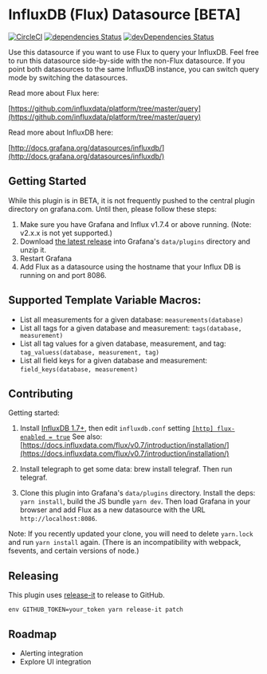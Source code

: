 # InfluxDB (Flux) Datasource [BETA]

[![CircleCI](https://circleci.com/gh/grafana/influxdb-flux-datasource/tree/master.svg?style=svg)](https://circleci.com/gh/grafana/influxdb-flux-datasource/tree/master)
[![dependencies Status](https://david-dm.org/grafana/influxdb-flux-datasource/status.svg)](https://david-dm.org/grafana/influxdb-flux-datasource)
[![devDependencies Status](https://david-dm.org/grafana/influxdb-flux-datasource/dev-status.svg)](https://david-dm.org/grafana/influxdb-flux-datasource?type=dev)

Use this datasource if you want to use Flux to query your InfluxDB.
Feel free to run this datasource side-by-side with the non-Flux datasource.
If you point both datasources to the same InfluxDB instance, you can switch query mode by switching the datasources.

Read more about Flux here:

[https://github.com/influxdata/platform/tree/master/query](https://github.com/influxdata/platform/tree/master/query)

Read more about InfluxDB here:

[http://docs.grafana.org/datasources/influxdb/](http://docs.grafana.org/datasources/influxdb/)

## Getting Started

While this plugin is in BETA, it is not frequently pushed to the central plugin directory on grafana.com.
Until then, please follow these steps:

1. Make sure you have Grafana and Influx v1.7.4 or above running. (Note: v2.x.x is not yet supported.)
2. Download [the latest release](https://github.com/grafana/influxdb-flux-datasource/releases) into Grafana's `data/plugins` directory and unzip it.
3. Restart Grafana
4. Add Flux as a datasource using the hostname that your Influx DB is running on and port 8086.

## Supported Template Variable Macros:

* List all measurements for a given database: `measurements(database)`
* List all tags for a given database and measurement: `tags(database, measurement)`
* List all tag values for a given database, measurement, and tag: `tag_valuess(database, measurement, tag)`
* List all field keys for a given database and measurement: `field_keys(database, measurement)`

## Contributing

Getting started:

1. Install [InfluxDB 1.7+](https://portal.influxdata.com/downloads), then edit `influxdb.conf` setting [`[http] flux-enabled = true`](https://docs.influxdata.com/influxdb/v1.7/administration/config#flux-enabled-false) See also: [https://docs.influxdata.com/flux/v0.7/introduction/installation/](https://docs.influxdata.com/flux/v0.7/introduction/installation/)

2. Install telegraph to get some data: brew install telegraf. Then run telegraf.

3. Clone this plugin into Grafana's `data/plugins` directory. Install the deps: `yarn install`, build the JS bundle `yarn dev`. Then load Grafana in your browser and add Flux as a new datasource with the URL `http://localhost:8086`.

Note: If you recently updated your clone, you will need to delete `yarn.lock` and run `yarn install` again. (There is an incompatibility with webpack, fsevents, and certain versions of node.)

## Releasing

This plugin uses [release-it](https://github.com/webpro/release-it) to release to GitHub.

```
env GITHUB_TOKEN=your_token yarn release-it patch
```

## Roadmap

* Alerting integration
* Explore UI integration
